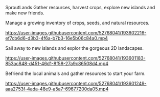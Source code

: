 SproutLands
Gather resources, harvest crops, explore new islands and make new friends.

Manage a growing inventory of crops, seeds, and natural resources.



https://user-images.githubusercontent.com/52768041/193602216-ef7cb6d6-d3b3-4f6a-b7b3-16e5b06c84a0.mp4




Sail away to new islands and explor the gorgeous 2D landscapes.


https://user-images.githubusercontent.com/52768041/193601183-853ac848-d451-46d1-8f58-27a9c86508d4.mp4


Befriend the local animals and gather resources to start your farm.


https://user-images.githubusercontent.com/52768041/193601249-aaa2753f-4ada-48e9-a5a7-69677200da05.mp4


